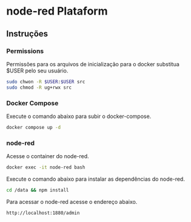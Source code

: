 # node-red Plataform

## Instruções

### Permissions

Permissões para os arquivos de inicialização para o docker substitua $USER pelo seu usuário.

```bash
sudo chwon -R $USER:$USER src
sudo chmod -R ug+rwx src
```

### Docker Compose

Execute o comando abaixo para subir o docker-compose.

```bash
docker compose up -d
```

### node-red

Acesse o container do node-red.

```bash
docker exec -it node-red bash
```

Execute o comando abaixo para instalar as dependências do node-red.

```bash
cd /data && npm install
```

Para acessar o node-red acesse o endereço abaixo.

```bash
http://localhost:1880/admin
```
